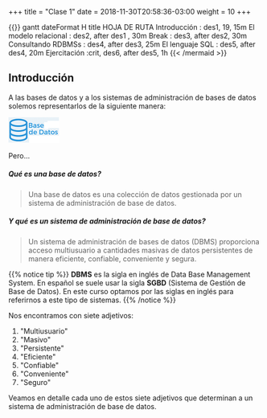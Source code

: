 +++
title = "Clase 1"
date = 2018-11-30T20:58:36-03:00
weight = 10
+++


{{<mermaid>}}
gantt
        dateFormat H
        title HOJA DE RUTA
        Introducción            :      des1, 19, 15m
        El modelo relacional    :      des2, after des1 , 30m
        Break                   :      des3, after des2, 30m
        Consultando RDBMSs      :      des4, after des3, 25m
        El lenguaje SQL         :      des5, after des4, 20m
        Ejercitación            :crit, des6, after des5, 1h
{{< /mermaid >}}


## Introducción

A las bases de datos y a los sistemas de administración de bases de datos solemos representarlos de la siguiente manera:

![Base de Datos](../../static/basededatos.png)

Pero...

##### Qué es una base de datos?

> Una base de datos es una colección de datos gestionada por un sistema de administración de base de datos.

##### Y qué es un sistema de administración de base de datos?

> Un sistema de administración de bases de datos (DBMS) proporciona acceso multiusuario a cantidades masivas de datos persistentes de manera eficiente, confiable, conveniente y segura.

{{% notice tip %}}
**DBMS** es la sigla en inglés de Data Base Management System. En español se suele usar la sigla **SGBD** (Sistema de Gestión de Base de Datos). En este curso optamos por las siglas en inglés para referirnos a este tipo de sistemas.
{{% /notice %}}

Nos encontramos con siete adjetivos:

1. "Multiusuario"
2. "Masivo"
3. "Persistente"
4. "Eficiente"
5. "Confiable"
6. "Conveniente"
7. "Seguro"

Veamos en detalle cada uno de estos siete adjetivos que determinan a un sistema de administración de base de datos.

